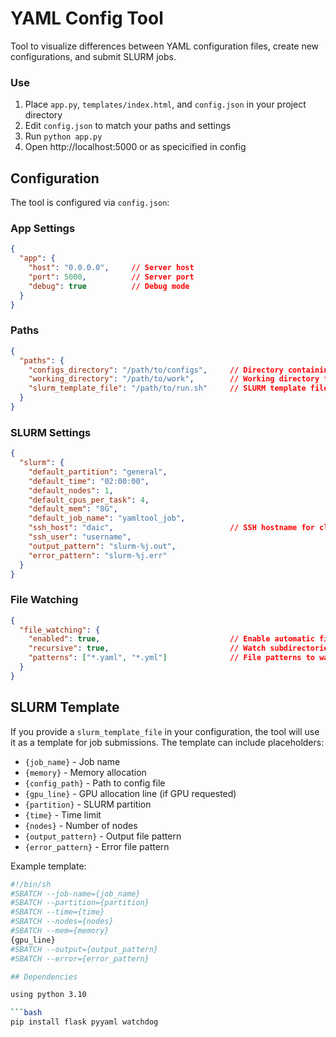 # YAML Config Tool

Tool to visualize differences between YAML configuration files, create new configurations, and submit SLURM jobs.

### Use

1. Place `app.py`, `templates/index.html`, and `config.json` in your project directory
2. Edit `config.json` to match your paths and settings
3. Run `python app.py`
4. Open http://localhost:5000 or as specicified in config

## Configuration

The tool is configured via `config.json`:

### App Settings
```json
{
  "app": {
    "host": "0.0.0.0",     // Server host
    "port": 5000,          // Server port
    "debug": true          // Debug mode
  }
}
```

### Paths
```json
{
  "paths": {
    "configs_directory": "/path/to/configs",     // Directory containing YAML files
    "working_directory": "/path/to/work",        // Working directory for tool
    "slurm_template_file": "/path/to/run.sh"     // SLURM template file (optional)
  }
}
```

### SLURM Settings
```json
{
  "slurm": {
    "default_partition": "general",
    "default_time": "02:00:00",
    "default_nodes": 1,
    "default_cpus_per_task": 4,
    "default_mem": "8G",
    "default_job_name": "yamltool_job",
    "ssh_host": "daic",                          // SSH hostname for cluster
    "ssh_user": "username",
    "output_pattern": "slurm-%j.out",
    "error_pattern": "slurm-%j.err"
  }
}
```

### File Watching
```json
{
  "file_watching": {
    "enabled": true,                             // Enable automatic file watching
    "recursive": true,                           // Watch subdirectories
    "patterns": ["*.yaml", "*.yml"]              // File patterns to watch
  }
}
```

## SLURM Template

If you provide a `slurm_template_file` in your configuration, the tool will use it as a template for job submissions. The template can include placeholders:

- `{job_name}` - Job name
- `{memory}` - Memory allocation
- `{config_path}` - Path to config file
- `{gpu_line}` - GPU allocation line (if GPU requested)
- `{partition}` - SLURM partition
- `{time}` - Time limit
- `{nodes}` - Number of nodes
- `{output_pattern}` - Output file pattern
- `{error_pattern}` - Error file pattern

Example template:
```bash
#!/bin/sh
#SBATCH --job-name={job_name}
#SBATCH --partition={partition}
#SBATCH --time={time}
#SBATCH --nodes={nodes}
#SBATCH --mem={memory}
{gpu_line}
#SBATCH --output={output_pattern}
#SBATCH --error={error_pattern}

## Dependencies

using python 3.10

```bash
pip install flask pyyaml watchdog
```
